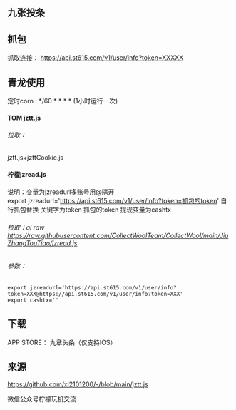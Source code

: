 ## 九张投条

## 抓包
抓取连接： https://api.st615.com/v1/user/info?token=XXXXX

## 青龙使用 
定时corn : */60 * * * * (1小时运行一次)
#### TOM jztt.js
###### 拉取：
jztt.js+jzttCookie.js

#### 柠檬jzread.js
说明：变量为jzreadurl多账号用@隔开
export jzreadurl='https://api.st615.com/v1/user/info?token=抓包的token'
自行抓包替换 关键字为token 抓包的token
提现变量为cashtx

###### 拉取：ql raw https://raw.githubusercontent.com/CollectWoolTeam/CollectWool/main/JiuZhangTouTiao/jzread.js
###### 参数：
```
export jzreadurl='https://api.st615.com/v1/user/info?token=XXX@https://api.st615.com/v1/user/info?token=XXX'
export cashtx=''
```

## 下载 
APP STORE： 九章头条（仅支持IOS）
## 来源
https://github.com/xl2101200/-/blob/main/jztt.js

微信公众号柠檬玩机交流
